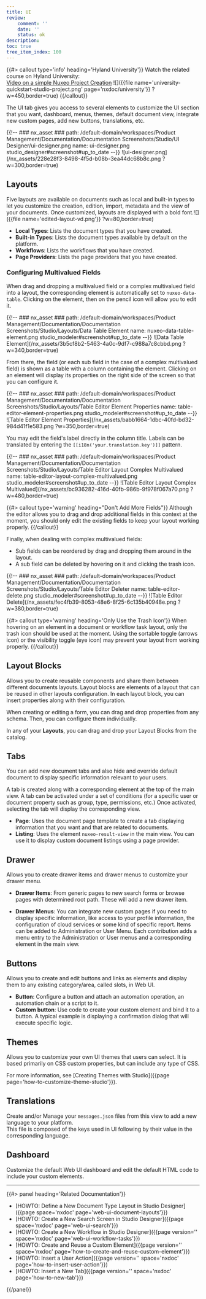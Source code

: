 ```yaml
---
title: UI
review:
    comment: ''
    date: ''
    status: ok
description:
toc: true
tree_item_index: 100
---
```

{{#> callout type='info' heading='Hyland University'}}
Watch the related course on Hyland University:</br>
[Video on a simple Nuxeo Project Creation](https://university.hyland.com/courses/e4114)
![]({{file name='university-quickstart-studio-project.png' page='nxdoc/university'}} ?w=450,border=true)
{{/callout}}

The UI tab gives you access to several elements to customize the UI section that you want, dashboard, menus, themes, default document view, integrate new custom pages, add new buttons, translations, etc.

{{!--     ### nx_asset ###
    path: /default-domain/workspaces/Product Management/Documentation/Documentation Screenshots/Studio/UI Designer/ui-designer.png
    name: ui-designer.png
    studio_designer#screenshot#up_to_date
--}}
![ui-designer.png](/nx_assets/228e28f3-8498-4f5d-b08b-3ea44dc68b8c.png ?w=300,border=true)

## Layouts

Five layouts are available on documents such as local and built-in types to let you customize the creation, edition, import, metadata and the view of your documents. Once customized, layouts are displayed with a bold font.![]({{file name='edited-layout-vd.png'}} ?w=80,border=true)

- **Local Types**: Lists the document types that you have created.
- **Built-in Types**: Lists the document types available by default on the platform.
- **Workflows**: Lists the workflows that you have created.
- **Page Providers**: Lists the page providers that you have created.

### Configuring Multivalued Fields

When drag and dropping a multivalued field or a complex multivalued field into a layout, the corresponding element is automatically set to `nuxeo-data-table`. Clicking on the element, then on the pencil icon will allow you to edit it.


{{!--     ### nx_asset ###
    path: /default-domain/workspaces/Product Management/Documentation/Documentation Screenshots/Studio/Layouts/Data Table Element
    name: nuxeo-data-table-element.png
    studio_modeler#screenshot#up_to_date
--}}
![Data Table Element](/nx_assets/3b5cf8b2-5463-4a0c-9df7-c988a7c8cbbd.png ?w=340,border=true)


From there, the field (or each sub field in the case of a complex multivalued field) is shown as a table with a column containing the element. Clicking on an element will display its properties on the right side of the screen so that you can configure it.


{{!--     ### nx_asset ###
    path: /default-domain/workspaces/Product Management/Documentation/Documentation Screenshots/Studio/Layouts/Table Editor Element Properties
    name: table-editor-element-properties.png
    studio_modeler#screenshot#up_to_date
--}}
![Table Editor Element Properties](/nx_assets/babb1664-1dbc-40fd-bd32-984d41f1e583.png ?w=350,border=true)


You may edit the field's label directly in the column title. Labels can be translated by entering the `[[i18n('your.translation.key')]]` pattern.

{{!--     ### nx_asset ###
    path: /default-domain/workspaces/Product Management/Documentation/Documentation Screenshots/Studio/Layouts/Table Editor Layout Complex Multivalued
    name: table-editor-layout-complex-multivalued.png
    studio_modeler#screenshot#up_to_date
--}}
![Table Editor Layout Complex Multivalued](/nx_assets/bc936282-416d-40fb-986b-9f978f067a70.png ?w=480,border=true)


{{#> callout type='warning' heading="Don't Add More Fields"}}
Although the editor allows you to drag and drop additional fields in this context at the moment, you should only edit the existing fields to keep your layout working properly.
{{/callout}}

Finally, when dealing with complex multivalued fields:
- Sub fields can be reordered by drag and dropping them around in the layout.
- A sub field can be deleted by hovering on it and clicking the trash icon.

{{!--     ### nx_asset ###
    path: /default-domain/workspaces/Product Management/Documentation/Documentation Screenshots/Studio/Layouts/Table Editor Deleter
    name: table-editor-delete.png
    studio_modeler#screenshot#up_to_date
--}}
![Table Editor Delete](/nx_assets/fec4fb39-8053-48e6-8f25-6c135b40948e.png ?w=380,border=true)

{{#> callout type='warning' heading='Only Use the Trash Icon'}}
When hovering on an element in a document or workflow task layout, only the trash icon should be used at the moment. Using the sortable toggle (arrows icon) or the visibility toggle (eye icon) may prevent your layout from working properly.
{{/callout}}

## Layout Blocks

Allows you to create reusable components and share them between different documents layouts.
Layout blocks are elements of a layout that can be reused in other layouts configuration.
In each layout block, you can insert properties along with their configuration.

When creating or editing a form, you can drag and drop properties from any schema. Then, you can configure them individually.

In any of your **Layouts**, you can drag and drop your Layout Blocks from the catalog.

## Tabs

You can add new document tabs and also hide and override default document to display specific information relevant to your users.

A tab is created along with a corresponding element at the top of the main view. A tab can be activated under a set of conditions (for a specific user or document property such as group, type, permissions, etc.)
Once activated, selecting the tab will display the corresponding view.

- **Page**: Uses the document page template to create a tab displaying information that you want and that are related to documents.
- **Listing**: Uses the element `nuxeo-result-view` in the main view. You can use it to display custom document listings using a page provider.

## Drawer

Allows you to create drawer items and drawer menus to customize your drawer menu.

- **Drawer Items**: From generic pages to new search forms or browse pages with determined root path. These will add a new drawer item.

- **Drawer Menus**: You can integrate new custom pages if you need to display specific information, like access to your profile information, the configuration of cloud services or some kind of specific report. Items can be added to Administration or User Menu. Each contribution adds a menu entry to the Administration or User menus and a corresponding element in the main view.

## Buttons

Allows you to create and edit buttons and links as elements and display them to any existing category/area, called slots, in Web UI.

- **Button**: Configure a button and attach an automation operation, an automation chain or a script to it.
- **Custom button**: Use code to create your custom element and bind it to a button. A typical example is displaying a confirmation dialog that will execute specific logic.

## Themes

Allows you to customize your own UI themes that users can select. It is based primarily on CSS custom properties, but can include any type of CSS.

For more information, see [Creating Themes with Studio]({{page page='how-to-customize-theme-studio'}}).

## Translations

Create and/or Manage your `messages.json` files from this view to add a new language to your platform. </br>
This file is composed of the keys used in UI following by their value in the corresponding language.

## Dashboard

Customize the default Web UI dashboard and edit the default HTML code to include your custom elements.

* * *

<div class="row" data-equalizer data-equalize-on="medium"><div class="column medium-6">{{#> panel heading='Related Documentation'}}

- [HOWTO: Define a New Document Type Layout in Studio Designer]({{page space='nxdoc' page='web-ui-document-layouts'}})
- [HOWTO: Create a New Search Screen in Studio Designer]({{page space='nxdoc' page='web-ui-search'}})
- [HOWTO: Create a New Workflow in Studio Designer]({{page version='' space='nxdoc' page='web-ui-workflow-tasks'}})
- [HOWTO: Create and Reuse a Custom Element]({{page version='' space='nxdoc' page='how-to-create-and-reuse-custom-element'}})
- [HOWTO: Insert a User Action]({{page version='' space='nxdoc' page='how-to-insert-user-action'}})
- [HOWTO: Insert a New Tab]({{page version='' space='nxdoc' page='how-to-new-tab'}})

{{/panel}}
</div>
<div class="column medium-6">

</div>
</div>
